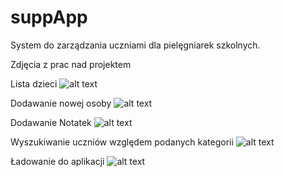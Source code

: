 suppApp
====================================

System do zarządzania uczniami dla pielęgniarek szkolnych.


Zdjęcia z prac nad projektem

Lista dzieci
![alt text](http://i.imgur.com/mpSJXpw.png)

Dodawanie nowej osoby
![alt text](http://i.imgur.com/5Bzh55q.png)

Dodawanie Notatek
![alt text](http://i.imgur.com/iVvfiCE.png)

Wyszukiwanie uczniów względem podanych kategorii
![alt text](http://i.imgur.com/4R3cDOE.png)

Ładowanie do aplikacji
![alt text](http://i.imgur.com/xXlJgMX.png)
